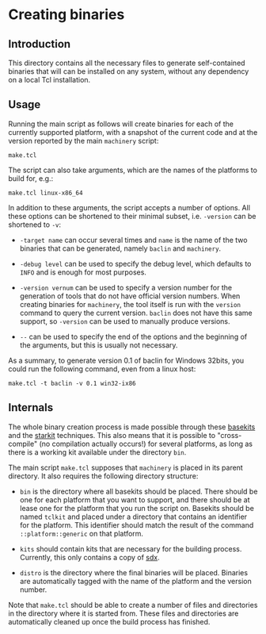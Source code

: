 # Creating binaries

## Introduction

This directory contains all the necessary files to generate self-contained
binaries that will can be installed on any system, without any dependency on a
local Tcl installation.

## Usage

Running the main script as follows will create binaries for each of the
currently supported platform, with a snapshot of the current code and at the
version reported by the main `machinery` script:

    make.tcl

The script can also take arguments, which are the names of the platforms to
build for, e.g.:

    make.tcl linux-x86_64
    
In addition to these arguments, the script accepts a number of options. All
these options can be shortened to their minimal subset, i.e. `-version` can be
shortened to `-v`:

* `-target name` can occur several times and `name` is the name of the two
  binaries that can be generated, namely `baclin` and `machinery`.

* `-debug level` can be used to specify the debug level, which defaults to
  `INFO` and is enough for most purposes.
  
* `-version vernum` can be used to specify a version number for the generation
  of tools that do not have official version numbers. When creating binaries for
  `machinery`, the tool itself is run with the `version` command to query the
  current version. `baclin` does not have this same support, so `-version` can
  be used to manually produce versions.
  
* `--` can be used to specify the end of the options and the beginning of the
  arguments, but this is usually not necessary.
  
As a summary, to generate version 0.1 of baclin for Windows 32bits, you could
run the following command, even from a linux host:

    make.tcl -t baclin -v 0.1 win32-ix86

  
## Internals

The whole binary creation process is made possible through these
[basekits](http://kitcreator.rkeene.org/kitcreator) and the
[starkit](http://www.tcl.tk/starkits/) techniques.  This also means that it is
possible to "cross-compile" (no compilation actually occurs!) for several
platforms, as long as there is a working kit available under the directory
`bin`.

The main script `make.tcl` supposes that `machinery` is placed in its parent
directory.  It also requires the following directory structure:

* `bin` is the directory where all basekits should be placed.  There should be
  one for each platform that you want to support, and there should be at lease
  one for the platform that you run the script on.  Basekits should be named
  `tclkit` and placed under a directory that contains an identifier for the
  platform.  This identifier should match the result of the command
  `::platform::generic` on that platform.

* `kits` should contain kits that are necessary for the building process.
  Currently, this only contains a copy of [sdx](http://wiki.tcl.tk/3411).

* `distro` is the directory where the final binaries will be placed.  Binaries
  are automatically tagged with the name of the platform and the version number.

Note that `make.tcl` should be able to create a number of files and directories
in the directory where it is started from.  These files and directories are
automatically cleaned up once the build process has finished.
